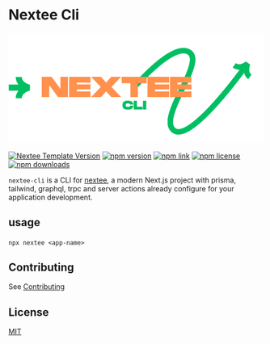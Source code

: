 # Nextee Cli
![logo](images/nextee-cli.svg)

[![Nextee Template Version](https://img.shields.io/github/v/release/mitch1009/nextee.svg)](https://github.com/mitch1009/nextee-cli/releases)
[![npm version](https://img.shields.io/npm/v/nextee.svg)](https://www.npmjs.com/package/nextee)
[![npm link](https://img.shields.io/npm/l/nextee.svg)](https://www.npmjs.com/package/nextee)
[![npm license](https://img.shields.io/npm/l/nextee.svg)](https://www.npmjs.com/package/nextee)
[![npm downloads](https://img.shields.io/npm/dm/nextee.svg)](https://www.npmjs.com/package/nextee)

`nextee-cli` is a CLI for [nextee](https://github.com/mitch1009/nextee), a modern Next.js project with prisma, tailwind, graphql, trpc and server actions already configure for your application development.

## usage

`npx nextee <app-name>`

## Contributing

See [Contributing](CONTRIBUTING.md)

## License

[MIT](LICENSE)

